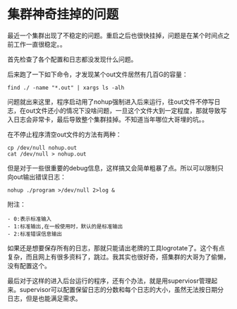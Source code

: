 集群神奇挂掉的问题
===================================
最近一个集群出现了不稳定的问题。重启之后也很快挂掉，问题是在某个时间点之前工作一直很稳定。。

首先检查了各个配置和日志都没发现什么问题。

后来跑了一下如下命令，才发现某个out文件居然有几百G的容量：

    find ./ -name "*.out" | xargs ls -alh

问题就出来这里，程序启动用了nohup强制进入后来运行，往out文件不停写日志，在out文件还小的情况下没啥问题，一旦这个文件大到一定程度，那就导致写入日志会非常卡，最后导致整个集群挂掉。不知道当年哪位大哥埋的坑。。

在不停止程序清空out文件的方法有两种：

    cp /dev/null nohup.out
    cat /dev/null > nohup.out 

但是对于一些很重要的debug信息，这样搞又会简单粗暴了点。所以可以限制只向out输出错误日志：

    nohup ./program >/dev/null 2>log &

附注：
 
    - 0:表示标准输入
    - 1:标准输出,在一般使用时，默认的是标准输出
    - 2:标准错误信息输出

如果还是想要保存所有的日志，那就只能请出老牌的工具logrotate了。这个有点复杂，而且网上有很多资料了，跳过。我其实也很好奇，搭集群的大哥为了偷懒，没有配置这个。

最后对于这样的进入后台运行的程序，还有个办法，就是用superviosr管理起来。supervisor可以配置保留日志的分数和每个日志的大小，虽然无法按日期分日志，但是也能满足需求。
